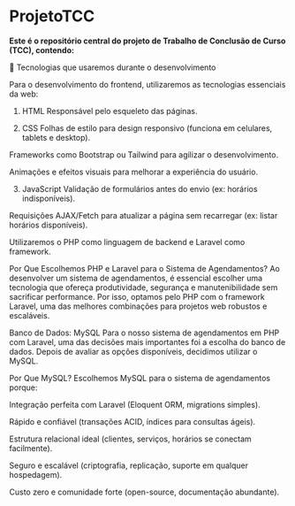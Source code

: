 # ProjetoTCC

**Este é o repositório central do projeto de Trabalho de Conclusão de Curso (TCC), contendo:**  

🔹 Tecnologias que usaremos durante o desenvolvimento

Para o desenvolvimento do frontend, utilizaremos as tecnologias essenciais da web:

1. HTML
Responsável pelo esqueleto das páginas.

2. CSS
Folhas de estilo para design responsivo (funciona em celulares, tablets e desktop).

Frameworks como Bootstrap ou Tailwind para agilizar o desenvolvimento.

Animações e efeitos visuais para melhorar a experiência do usuário.

3. JavaScript
Validação de formulários antes do envio (ex: horários indisponíveis).

Requisições AJAX/Fetch para atualizar a página sem recarregar (ex: listar horários disponíveis).

Utilizaremos o PHP como linguagem de backend e Laravel como framework.

Por Que Escolhemos PHP e Laravel para o Sistema de Agendamentos?
Ao desenvolver um sistema de agendamentos, é essencial escolher uma tecnologia que ofereça produtividade, segurança e manutenibilidade sem sacrificar performance. Por isso, optamos pelo PHP com o framework Laravel, uma das melhores combinações para projetos web robustos e escaláveis.

Banco de Dados: MySQL
Para o nosso sistema de agendamentos em PHP com Laravel, uma das decisões mais importantes foi a escolha do banco de dados. Depois de avaliar as opções disponíveis, decidimos utilizar o MySQL.

Por Que MySQL?
Escolhemos MySQL para o sistema de agendamentos porque:

Integração perfeita com Laravel (Eloquent ORM, migrations simples).

Rápido e confiável (transações ACID, índices para consultas ágeis).

Estrutura relacional ideal (clientes, serviços, horários se conectam facilmente).

Seguro e escalável (criptografia, replicação, suporte em qualquer hospedagem).

Custo zero e comunidade forte (open-source, documentação abundante).
